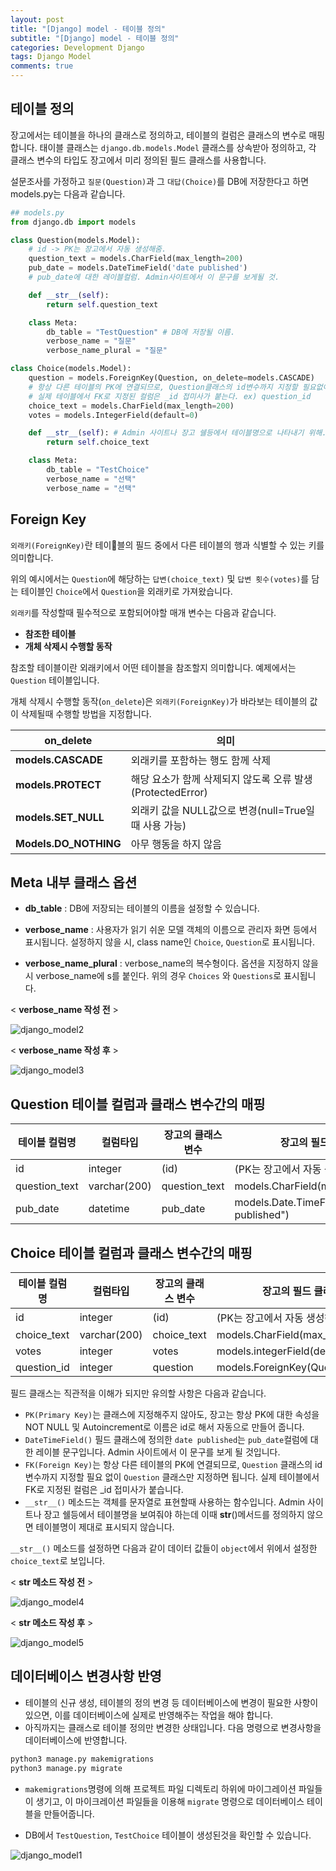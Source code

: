 ```yaml
---
layout: post
title: "[Django] model - 테이블 정의"
subtitle: "[Django] model - 테이블 정의"
categories: Development Django
tags: Django Model
comments: true
---
```


## 테이블 정의

장고에서는 테이블을 하나의 클래스로 정의하고, 테이블의 컬럼은 클래스의 변수로 매핑합니다. 태이블 클래스는 `django.db.models.Model` 클래스를 상속받아 정의하고, 각 클래스 변수의 타입도 장고에서 미리 정의된 필드 클래스를 사용합니다.

설문조사를 가정하고 `질문(Question)`과 그 `대답(Choice)`를 DB에 저장한다고 하면 models.py는 다음과 같습니다.


```python
## models.py
from django.db import models

class Question(models.Model):
    # id -> PK는 장고에서 자동 생성해줌.
    question_text = models.CharField(max_length=200)
    pub_date = models.DateTimeField('date published')
    # pub_date에 대한 레이블컬럼. Admin사이트에서 이 문구를 보게될 것.

    def __str__(self):
        return self.question_text

    class Meta:
        db_table = "TestQuestion" # DB에 저장될 이름.
        verbose_name = "질문"
        verbose_name_plural = "질문"

class Choice(models.Model):
    question = models.ForeignKey(Question, on_delete=models.CASCADE)
    # 항상 다른 테이블의 PK에 연결되므로, Question클래스의 id변수까지 지정할 필요없이 Question클래스만 지정하면 됨.
    # 실제 테이블에서 FK로 지정된 컬럼은 _id 접미사가 붙는다. ex) question_id
    choice_text = models.CharField(max_length=200)
    votes = models.IntegerField(default=0)

    def __str__(self): # Admin 사이트나 장고 쉘등에서 테이블명으로 나타내기 위해.
        return self.choice_text

    class Meta:
        db_table = "TestChoice"
        verbose_name = "선택"
        verbose_name = "선택"
```

## Foreign Key
`외래키(ForeignKey)`란 테이블의 필드 중에서 다른 테이블의 행과 식별할 수 있는 키를 의미합니다.

위의 예시에서는 `Question`에 해당하는 `답변(choice_text)` 및 `답변 횟수(votes)`를 담는 테이블인 `Choice`에서 `Question`을 외래키로 가져왔습니다.  

`외래키`를 작성할때 필수적으로 포함되어야할 매개 변수는 다음과 같습니다.

- **참조한 테이블**
- **개체 삭제시 수행할 동작**

참조할 테이블이란 외래키에서 어떤 테이블을 참조할지 의미합니다. 예제에서는 `Question` 테이블입니다.

개체 삭제시 수행할 동작(`on_delete`)은 `외래키(ForeignKey)`가 바라보는 테이블의 값이 삭제될때 수행할 방법을 지정합니다.


|on_delete|의미|
|-|-|
|**models.CASCADE**|외래키를 포함하는 행도 함께 삭제|
|**models.PROTECT**|해당 요소가 함께 삭제되지 않도록 오류 발생(ProtectedError)|
|**models.SET_NULL**|외래키 값을 NULL값으로 변경(null=True일때 사용 가능)|
|**Models.DO_NOTHING**|아무 행동을 하지 않음|

## Meta 내부 클래스 옵션

- **db_table** : DB에 저장되는 테이블의 이름을 설정할 수 있습니다.

- **verbose_name** : 사용자가 읽기 쉬운 모델 객체의 이름으로 관리자 화면 등에서 표시됩니다. 설정하지 않을 시, class name인 `Choice`, `Question`로 표시됩니다.

- **verbose_name_plural** :  verbose_name의 복수형이다. 옵션을 지정하지 않을 시 verbose_name에 s를 붙인다. 위의 경우 `Choices` 와 `Questions`로 표시됩니다.

< **verbose_name 작성 전** >

![django_model2](https://yunsikus.github.io/assets/img/post_img/django-model_2.jpg)

< **verbose_name 작성 후** >

![django_model3](https://yunsikus.github.io/assets/img/post_img/django-model_3.jpg)


## Question 테이블 컬럼과 클래스 변수간의 매핑


|테이블 컬럼명|컬럼타입|장고의 클래스 변수|장고의 필드 클래스|
|-|-|-|-|
|id|integer|(id)|(PK는 장고에서 자동 생성해줌)
|question_text|varchar(200)|question_text|models.CharField(max_length=200)
|pub_date|datetime|pub_date|models.Date.TimeField("date published")


## Choice 테이블 컬럼과 클래스 변수간의 매핑

|테이블 컬럼명|컬럼타입|장고의 클래스 변수|장고의 필드 클래스|
|-|-|-|-|
|id|integer|(id)|(PK는 장고에서 자동 생성해줌)
|choice_text|varchar(200)|choice_text|models.CharField(max_length=200)
|votes|integer|votes|models.integerField(default=0)
|question_id|integer|question|models.ForeignKey(Question)

필드 클래스는 직관적을 이해가 되지만 유의할 사항은 다음과 같습니다.

- `PK(Primary Key)`는 클래스에 지정해주지 않아도, 장고는 항상 PK에 대한 속성을 NOT NULL 및 Autoincrement로 이름은 id로 해서 자동으로 만들어 줍니다.
- `DateTimeField()` 필드 클래스에 정의한 `date published`는 `pub_date`컬럼에 대한 레이블 문구입니다. Admin 사이트에서 이 문구를 보게 될 것입니다.
- `FK(Foreign Key)`는 항상 다른 테이블의 PK에 연결되므로, `Question` 클래스의 id 변수까지 지정할 필요 없이 `Question` 클래스만 지정하면 됩니다. 실제 테이블에서 FK로 지정된 컬럼은 \_id 접미사가 붙습니다.
- `__str__()` 메소드는 객체를 문자열로 표현할때 사용하는 함수입니다. Admin 사이트나 장고 쉘등에서 테이블명을 보여줘야 하는데 이때 __str__()메서드를 정의하지 않으면 테이블명이 제대로 표시되지 않습니다.

`__str__()` 메소드를 설정하면 다음과 같이 데이터 값들이 `object`에서 위에서 설정한 `choice_text`로 보입니다.

< **str 메소드 작성 전** >

![django_model4](https://yunsikus.github.io/assets/img/post_img/django-model_4.jpg)

< **str 메소드 작성 후** >

![django_model5](https://yunsikus.github.io/assets/img/post_img/django-model_5.jpg)


## 데이터베이스 변경사항 반영

- 테이블의 신규 생성, 테이블의 정의 변경 등 데이터베이스에 변경이 필요한 사항이 있으면, 이를 데이터베이스에 실제로 반영해주는 작업을 해야 합니다.
- 아직까지는 클래스로 테이블 정의만 변경한 상태입니다. 다음 명령으로 변경사항을 데이터베이스에 반영합니다.


```Python
python3 manage.py makemigrations
python3 manage.py migrate
```

- `makemigrations`명령에 의해 프로젝트 파일 디렉토리 하위에 마이그레이션 파일들이 생기고, 이 마이크레이션 파일들을 이용해 `migrate` 명령으로 데이터베이스 테이블을 만들어줍니다.

- DB에서 `TestQuestion`, `TestChoice` 테이블이 생성된것을 확인할 수 있습니다.


![django_model1](https://yunsikus.github.io/assets/img/post_img/django-model_1.jpg)
